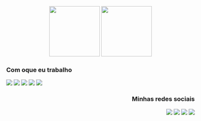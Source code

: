 
<div align="center">
  <img height="135em" src="https://github-readme-stats.vercel.app/api?username=naegin&show_icons=true&theme=material-palenight&include_all_commits=true&count_private=true"/>
  <img height="135em" src="https://github-readme-stats.vercel.app/api/top-langs/?username=naegin&layout=compact&langs_count=7&theme=material-palenight"/>
</div>

<div align="left">

   ### Com oque eu trabalho
   <img src="https://img.shields.io/badge/javascript-292d3e.svg?&style=for-the-badge&logo=javascript&logoColor=c691e9"/>
   <img src="https://img.shields.io/badge/typescript-292d3e.svg?&style=for-the-badge&logo=typescript&logoColor=c691e9"/>
   <img src="https://img.shields.io/badge/python-292d3e.svg?&style=for-the-badge&logo=python&logoColor=c691e9"/>
   <img src="https://img.shields.io/badge/html5-292d3e.svg?&style=for-the-badge&logo=html5&logoColor=c691e9"/>
   <img src="https://img.shields.io/badge/css3-292d3e.svg?&style=for-the-badge&logo=css3&logoColor=c691e9"/>
 <div align="right">

   ### Minhas redes sociais
   <img src="https://img.shields.io/badge/facebook-292d3e.svg?&style=for-the-badge&logo=facebook&logoColor=c691e9"/>
   <img src="https://img.shields.io/badge/instagram-292d3e.svg?&style=for-the-badge&logo=instagram&logoColor=c691e9"/>
   <img src="https://img.shields.io/badge/twitter-292d3e.svg?&style=for-the-badge&logo=twitter&logoColor=c691e9"/>
   <img src="https://img.shields.io/badge/discord-292d3e.svg?&style=for-the-badge&logo=discord&logoColor=c691e9"/>

 </div>
</div>
